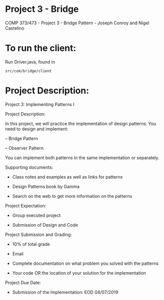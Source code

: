 # Project 3 - Bridge
COMP 373/473 - Project 3 - Bridge Pattern - Joseph Conroy and Nigel Castelino

# To run the client:
Run Driver.java, found in 
```
src/com/bridge/client
```

# Project Description:

Project 3: Implementing Patterns I

Project Description:

In this project, we will practice the implementation of design patterns.
You need to design and implement:

– Bridge Pattern

– Observer Pattern

You can implement both patterns in the same implementation or separately.

Supporting documents:

- Class notes and examples as well as links for patterns

- Design Patterns book by Gamma

- Search on the web to get more information on the patterns

Project Expectation:

- Group executed project

- Submission of Design and Code

Project Submission and Grading:

- 10% of total grade

- Email

- Complete documentation on what problem you solved with the patterns

- Your code OR the location of your solution for the implementation

Project Due Date:

- Submission of the Implementation: EOD 04/07/2019 
